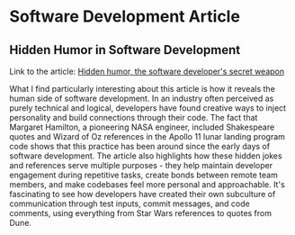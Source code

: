 # Software Development Article 

## Hidden Humor in Software Development

Link to the article: [Hidden humor, the software developer's secret weapon](https://techxplore.com/news/2024-06-hidden-humor-software-secret-weapon.html)

What I find particularly interesting about this article is how it reveals the human side of software development. In an industry often perceived as purely technical and logical, developers have found creative ways to inject personality and build connections through their code. The fact that Margaret Hamilton, a pioneering NASA engineer, included Shakespeare quotes and Wizard of Oz references in the Apollo 11 lunar landing program code shows that this practice has been around since the early days of software development. The article also highlights how these hidden jokes and references serve multiple purposes - they help maintain developer engagement during repetitive tasks, create bonds between remote team members, and make codebases feel more personal and approachable. It's fascinating to see how developers have created their own subculture of communication through test inputs, commit messages, and code comments, using everything from Star Wars references to quotes from Dune. 

